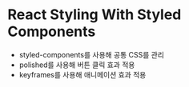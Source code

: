 # React Styling With Styled Components

<ul>
    <li>styled-components를 사용해 공통 CSS를 관리
    <li>polished를 사용해 버튼 클릭 효과 적용
    <li>keyframes를 사용해 애니메이션 효과 적용
</ul>
